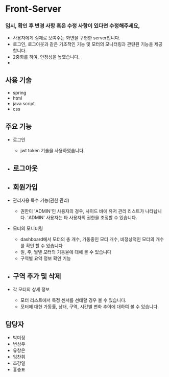# Front-Server

### 임시, 확인 후 변경 사항 혹은 수정 사항이 있다면 수정해주세요,

- 사용자에게 실제로 보여주는 화면을 구현한 server입니다.
- 로그인, 로그아웃과 같은 기초적인 기능 및 모터의 모니터링과 관련된 기능을 제공합니다.
- 2중화를 하여, 안정성을 높였습니다.
- 

## 사용 기술

- spring
- html
- java script
- css

## 주요 기능

- 로그인
  - jwt token 기술을 사용하였습니다.

- 로그아웃
  -
  
- 회원가입
  -  

- 관리자용 특수 기능(권한 관리)
  - 권한이 'ADMIN'인 사용자의 경우, 사이드 바에 유저 관리 리스트가 나타납니다. 'ADMIN' 사용자는 타 사용자의 권한을 조정할 수 있습니다.

- 모터의 모니터링
  - dashboard에서 모터의 총 개수, 가동중인 모터 개수, 비정상적인 모터의 개수를 확인 할 수 있습니다
  - 일, 주, 월별 모터의 기동율에 대해 볼 수 있습니다
  - 구역별 요약 정보 확인 기능

- 구역 추가 및 삭제
  - 

- 각 모터의 상세 정보
  - 모터 리스트에서 특정 센서를 선태할 경우 볼 수 있습니다.
  - 모터에 대한 가동률, 상태, 구역, 시간별 변화 추이에 대하여 볼 수 있습니다.

  
## 담당자

- 박미정
- 변상우
- 유창은
- 임찬휘
- 조강일
- 홍충표
